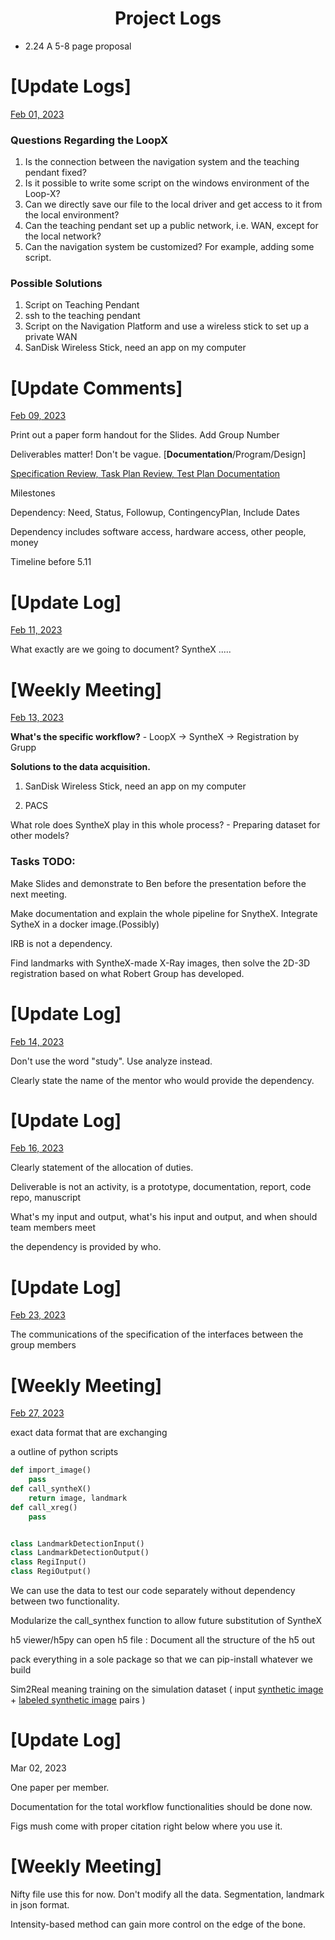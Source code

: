 <h1 align="center">Project Logs</h1>

- 2.24 A 5-8 page proposal

# [Update Logs] 

<u>Feb 01, 2023</u>

### Questions Regarding the LoopX

1. Is the connection between the navigation system and the teaching pendant fixed?
2. Is it possible to write some script on the windows environment of the Loop-X?
3. Can we directly save our file to the local driver and get access to it from the local environment?
4. Can the teaching pendant set up a public network, i.e. WAN, except for the local network?
5. Can the navigation system be customized? For example, adding some script.



### Possible Solutions

1. Script on Teaching Pendant
2. ssh to the teaching pendant
3. Script on the Navigation Platform and use a wireless stick to set up a private WAN
4. SanDisk Wireless Stick, need an app on my computer



# [Update Comments] 

<u>Feb 09, 2023</u>

Print out a paper form handout for the Slides. Add Group Number

Deliverables matter! Don't be vague. [**Documentation**/Program/Design]

<u>Specification Review, Task Plan Review, Test Plan Documentation</u>

Milestones

Dependency: Need, Status, Followup, ContingencyPlan, Include Dates

Dependency includes software access, hardware access, other people, money

Timeline before 5.11



# [Update Log] 

<u>Feb 11, 2023</u>

What exactly are we going to document? SyntheX .....



# [Weekly Meeting] 

<u>Feb 13, 2023</u>

**What's the specific workflow?** - LoopX ->  SyntheX -> Registration by Grupp 

**Solutions to the data acquisition.**

1. SanDisk Wireless Stick, need an app on my computer

2. PACS

What role does SyntheX play in this whole process? - Preparing dataset for other models?



### Tasks TODO:

Make Slides and demonstrate to Ben before the presentation before the next meeting.

Make documentation and explain the whole pipeline for SnytheX. Integrate SytheX in a docker image.(Possibly)

IRB is not a dependency.

Find landmarks with SyntheX-made X-Ray images, then solve the 2D-3D registration based on what Robert Group has developed.



# [Update Log] 

<u>Feb 14, 2023</u>

Don't use the word "study". Use analyze instead.

Clearly state the name of the mentor who would provide the dependency.



# [Update Log]

<u>Feb 16, 2023</u>

Clearly statement of the allocation of duties.

Deliverable is not an activity, is a prototype, documentation, report, code repo, manuscript

What's my input and output, what's his input and output, and when should team members meet

the dependency is provided by who.



# [Update Log]

<u>Feb 23, 2023</u>

The communications of the specification of the interfaces between the group members



# [Weekly Meeting]

<u>Feb 27, 2023</u>

exact data format that are exchanging

a outline of python scripts

```python
def import_image()
	pass
def call_syntheX()
	return image, landmark
def call_xreg()
	pass


class LandmarkDetectionInput()
class LandmarkDetectionOutput()
class RegiInput()
class RegiOutput()
```

We can use the data to test our code separately without dependency between two functionality.

Modularize the call_synthex function to allow future substitution of SyntheX

h5 viewer/h5py can open h5 file : Document all the structure of the h5 out

pack everything in a sole package so that we can pip-install whatever we build

Sim2Real meaning training on the simulation dataset ( input <u>synthetic image</u> + <u>labeled synthetic image</u> pairs )



# [Update Log]

Mar 02, 2023

One paper per member.

Documentation for the total workflow functionalities should be done now.

Figs mush come with proper citation right below where you use it.



# [Weekly Meeting]

Nifty file use this for now. Don't modify all the data. Segmentation, landmark in json format.

Intensity-based method can gain more control on the edge of the bone.

